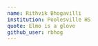 ```yaml
---
name: Rithvik Bhogavilli
institution: Poolesville HS
quote: Elmo is a glove
github_user: rbhog
---
```

